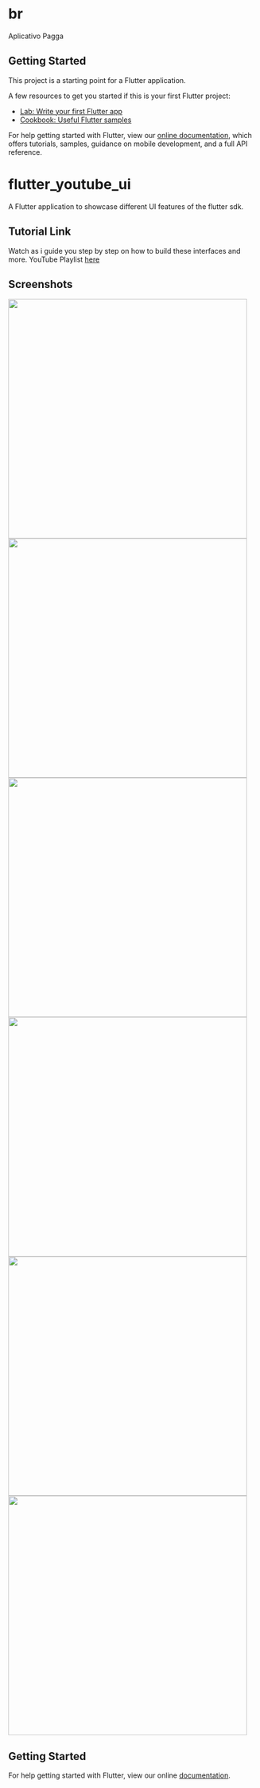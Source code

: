 # br

Aplicativo Pagga

## Getting Started

This project is a starting point for a Flutter application.

A few resources to get you started if this is your first Flutter project:

- [Lab: Write your first Flutter app](https://flutter.dev/docs/get-started/codelab)
- [Cookbook: Useful Flutter samples](https://flutter.dev/docs/cookbook)

For help getting started with Flutter, view our
[online documentation](https://flutter.dev/docs), which offers tutorials,
samples, guidance on mobile development, and a full API reference.

# flutter_youtube_ui

A Flutter application to showcase different UI features of the flutter sdk.

## Tutorial Link
Watch as i guide you step by step on how to build these interfaces and more. YouTube Playlist [here](https://www.youtube.com/watch?v=zSqicZ8Ky7A&list=PLkf3n4moMnEBLOE-BU2ESbZtZqIKRKJwU)

## Screenshots

<img height="480px" src="screenshots/1.png"> <img height="480px" src="screenshots/2.png"> <img height="480px" src="screenshots/3.png"> <img height="480px" src="screenshots/5.png"> <img height="480px" src="screenshots/6.png"> <img height="480px" src="screenshots/4.png">

## Getting Started

For help getting started with Flutter, view our online
[documentation](https://flutter.io/).

